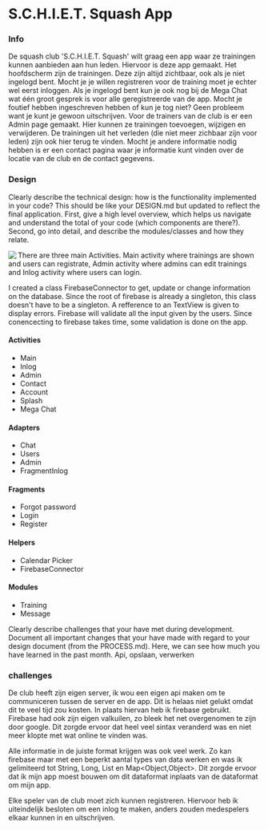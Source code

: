 # S.C.H.I.E.T. Squash App

### Info
De squash club 'S.C.H.I.E.T. Squash' wilt graag een app waar ze trainingen kunnen aanbieden aan hun leden. Hiervoor is deze app gemaakt.
Het hoofdscherm zijn de trainingen. Deze zijn altijd zichtbaar, ook als je niet ingelogd bent. Mocht je je willen registreren voor de training moet je echter wel eerst inloggen. Als je ingelogd bent kun je ook nog bij de Mega Chat wat één groot gesprek is voor alle geregistreerde van de app. Mocht je foutief hebben ingeschreven hebben of kun je tog niet? Geen probleem want je kunt je gewoon uitschrijven.
Voor de trainers van de club is er een Admin page gemaakt. Hier kunnen ze trainingen toevoegen, wijzigen en verwijderen. De trainingen uit het verleden (die niet meer zichbaar zijn voor leden) zijn ook hier terug te vinden.
Mocht je andere informatie nodig hebben is er een contact pagina waar je informatie kunt vinden over de locatie van de club en de contact gegevens.

### Design
Clearly describe the technical design: how is the functionality implemented in your code? This should be like your DESIGN.md but updated to reflect the final application. First, give a high level overview, which helps us navigate and understand the total of your code (which components are there?). Second, go into detail, and describe the modules/classes and how they relate.

<img src="https://github.com/stephankok/progproject/blob/master/doc/final%20images/flow_chart.png" align="left" >

There are three main Activities. Main activity where trainings are shown and users can registrate, Admin activity where admins can edit trainings and Inlog activity where users can login.

I created a class FirebaseConnector to get, update or change information on the database. Since the root of firebase is already a singleton, this class doesn't have to be a singleton. A refference to an TextView is given to display errors. Firebase will validate all the input given by the users. Since conencecting to firebase takes time, some validation is done on the app.

#### Activities
- Main
- Inlog
- Admin
- Contact
- Account
- Splash
- Mega Chat

#### Adapters
- Chat
- Users
- Admin
- FragmentInlog

#### Fragments
- Forgot password
- Login
- Register

#### Helpers
- Calendar Picker
- FirebaseConnector

#### Modules
- Training
- Message

Clearly describe challenges that your have met during development. Document all important changes that your have made with regard to your design document (from the PROCESS.md). Here, we can see how much you have learned in the past month.
Api, opslaan, verwerken

### challenges
De club heeft zijn eigen server, ik wou een eigen api maken om te communiceren tussen de server en de app. Dit is helaas niet gelukt omdat dit te veel tijd zou kosten. In plaats hiervan heb ik firebase gebruikt. Firebase had ook zijn eigen valkuilen, zo bleek het net overgenomen te zijn door google. Dit zorgde ervoor dat heel veel sintax veranderd was en niet meer klopte met wat online te vinden was.

Alle informatie in de juiste format krijgen was ook veel werk. Zo kan firebase maar met een beperkt aantal types van data werken en was ik gelimiteerd tot String, Long, List<Object> en Map<Object,Object>. Dit zorgde ervoor dat ik mijn app moest bouwen om dit dataformat inplaats van de dataformat om mijn app.

Elke speler van de club moet zich kunnen registreren. Hiervoor heb ik uiteindelijk besloten om een inlog te maken, anders zouden medespelers elkaar kunnen in en uitschrijven.
